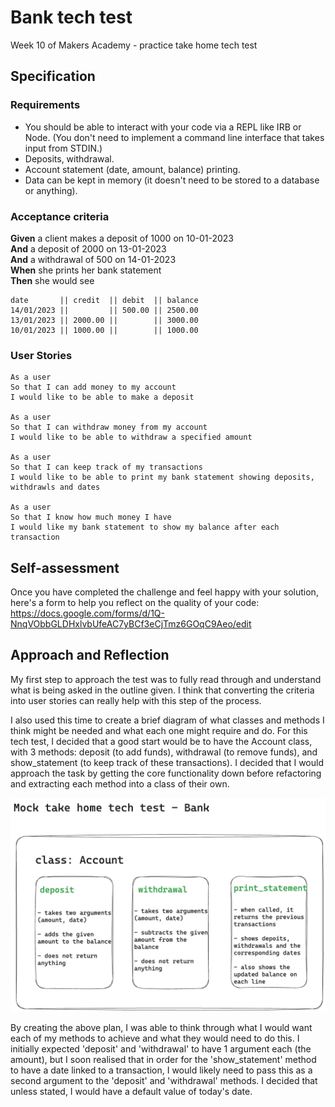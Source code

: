 # Bank tech test

Week 10 of Makers Academy - practice take home tech test

## Specification

### Requirements

* You should be able to interact with your code via a REPL like IRB or Node.  (You don't need to implement a command line interface that takes input from STDIN.)
* Deposits, withdrawal.
* Account statement (date, amount, balance) printing.
* Data can be kept in memory (it doesn't need to be stored to a database or anything).

### Acceptance criteria

**Given** a client makes a deposit of 1000 on 10-01-2023  
**And** a deposit of 2000 on 13-01-2023  
**And** a withdrawal of 500 on 14-01-2023  
**When** she prints her bank statement  
**Then** she would see

```
date       || credit  || debit  || balance
14/01/2023 ||         || 500.00 || 2500.00
13/01/2023 || 2000.00 ||        || 3000.00
10/01/2023 || 1000.00 ||        || 1000.00
```

### User Stories

```
As a user
So that I can add money to my account
I would like to be able to make a deposit 

As a user
So that I can withdraw money from my account
I would like to be able to withdraw a specified amount 

As a user
So that I can keep track of my transactions
I would like to be able to print my bank statement showing deposits, withdrawls and dates

As a user
So that I know how much money I have
I would like my bank statement to show my balance after each transaction
```

## Self-assessment

Once you have completed the challenge and feel happy with your solution, here's a form to help you reflect on the quality of your code: https://docs.google.com/forms/d/1Q-NnqVObbGLDHxlvbUfeAC7yBCf3eCjTmz6GOqC9Aeo/edit

## Approach and Reflection

My first step to approach the test was to fully read through and understand what is being asked in the outline given. I think that converting the criteria into user stories can really help with this step of the process.

I also used this time to create a brief diagram of what classes and methods I think might be needed and what each one might require and do. For this tech test, I decided that a good start would be to have the Account class, with 3 methods: deposit (to add funds), withdrawal (to remove funds), and show_statement (to keep track of these transactions). I decided that I would approach the task by getting the core functionality down before refactoring and extracting each method into a class of their own.

![initial plan](./initial_plan.png "Initial Plan")

By creating the above plan, I was able to think through what I would want each of my methods to achieve and what they would need to do this. I initially expected 'deposit' and 'withdrawal' to have 1 argument each (the amount), but I soon realised that in order for the 'show_statement' method to have a date linked to a transaction, I would likely need to pass this as a second argument to the 'deposit' and 'withdrawal' methods. I decided that unless stated, I would have a default value of today's date.

